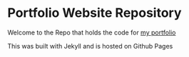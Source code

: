 # Portfolio Website Repository

Welcome to the Repo that holds the code for [my portfolio](https://jamesburke.dev/)

This was built with Jekyll and is hosted on Github Pages
